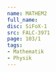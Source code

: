 ```yaml
---
name: MATHEM2
full_name:
disc: SiFoX-1
src: FALC-3971
page: 103/1
tags:
- Mathematik
- Physik
---
```

